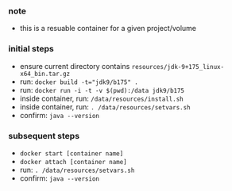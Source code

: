 
### note

* this is a resuable container for a given project/volume

### initial steps

* ensure current directory contains `resources/jdk-9+175_linux-x64_bin.tar.gz`
* run: `docker build -t="jdk9/b175" .` 
* run: `docker run -i -t -v $(pwd):/data jdk9/b175`
* inside container, run: `/data/resources/install.sh`
* inside container, run: `. /data/resources/setvars.sh`
* confirm: `java --version`

### subsequent steps

* `docker start [container name]`
* `docker attach [container name]`
* run: `. /data/resources/setvars.sh`
* confirm: `java --version`
